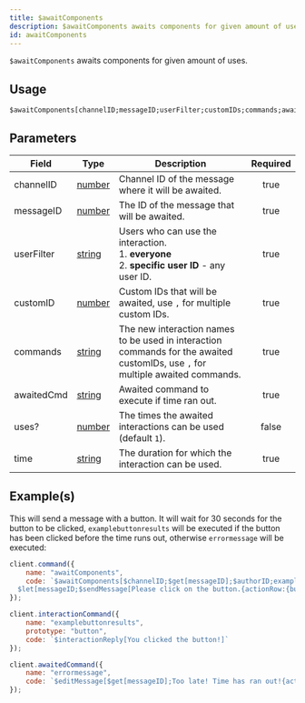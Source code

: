 ```yaml
---
title: $awaitComponents
description: $awaitComponents awaits components for given amount of uses.
id: awaitComponents
---
```


`$awaitComponents` awaits components for given amount of uses.

## Usage

```aoi
$awaitComponents[channelID;messageID;userFilter;customIDs;commands;awaitedCmd;uses?;time]
```

## Parameters

| Field      | Type                                                                                              | Description                                                                                                                    | Required |
| ---------- | ------------------------------------------------------------------------------------------------- | ------------------------------------------------------------------------------------------------------------------------------ | :------: |
| channelID  | [number](https://developer.mozilla.org/en-US/docs/Web/JavaScript/Reference/Global_Objects/Number) | Channel ID of the message where it will be awaited.                                                                            |   true   |
| messageID  | [number](https://developer.mozilla.org/en-US/docs/Web/JavaScript/Reference/Global_Objects/Number) | The ID of the message that will be awaited.                                                                                    |   true   |
| userFilter | [string](https://developer.mozilla.org/en-US/docs/Web/JavaScript/Reference/Global_Objects/String) | Users who can use the interaction. <br /> 1. **everyone** <br /> 2. **specific user ID** - any user ID.                        |   true   |
| customID   | [number](https://developer.mozilla.org/en-US/docs/Web/JavaScript/Reference/Global_Objects/Number) | Custom IDs that will be awaited, use `,` for multiple custom IDs.                                                              |   true   |
| commands   | [string](https://developer.mozilla.org/en-US/docs/Web/JavaScript/Reference/Global_Objects/String) | The new interaction names to be used in interaction commands for the awaited customIDs, use `,` for multiple awaited commands. |   true   |
| awaitedCmd | [string](https://developer.mozilla.org/en-US/docs/Web/JavaScript/Reference/Global_Objects/String) | Awaited command to execute if time ran out.                                                                                    |   true   |
| uses?      | [number](https://developer.mozilla.org/en-US/docs/Web/JavaScript/Reference/Global_Objects/Number) | The times the awaited interactions can be used (default `1`).                                                                  |  false   |
| time       | [string](https://developer.mozilla.org/en-US/docs/Web/JavaScript/Reference/Global_Objects/String) | The duration for which the interaction can be used.                                                                            |   true   |

## Example(s)

This will send a message with a button. It will wait for 30 seconds for the button to be clicked, `examplebuttonresults` will be executed if the button has been clicked before the time runs out, otherwise `errormessage` will be executed:

```js
client.command({
    name: "awaitComponents",
    code: `$awaitComponents[$channelID;$get[messageID];$authorID;examplebutton;examplebuttonresults;errormessage;1;30s]
  $let[messageID;$sendMessage[Please click on the button.{actionRow:{button:Random Button:2:examplebutton:false}};true]]`
});

client.interactionCommand({
    name: "examplebuttonresults",
    prototype: "button",
    code: `$interactionReply[You clicked the button!]`
});

client.awaitedCommand({
    name: "errormessage",
    code: `$editMessage[$get[messageID];Too late! Time has ran out!{actionRow:{button:Random Button:2:examplebutton:true}};$channelID]`
});
```
